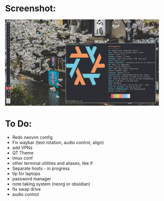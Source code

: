 # Screenshot:

![Cool Linux Rice](./images/screenshot.png)

# To Do:

- Redo neovim config
- Fix waybar (text rotation, audio control, align)
- add VPNs
- QT Theme
- tmux conf
- other terminal utilities and aliases, like lf
- Separate hosts - in progress
- tlp for laptops
- password manager
- note taking system (neorg or obsidian)
- fix swap drive
- audio control
